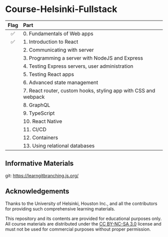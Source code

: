 # Course-Helsinki-Fullstack

| Flag | Part                                                | 
|:----:|:----------------------------------------------------|
|  ✅   | 0. Fundamentals of Web apps                         |
|  ✅   | 1. Introduction to React                            |
|      | 2. Communicating with server                         |
|      | 3. Programming a server with NodeJS and Express      |
|      | 4. Testing Express servers, user administration      |
|      | 5. Testing React apps                                |
|      | 6. Advanced state management                         |
|      | 7. React router, custom hooks, styling app with CSS and webpack |
|      | 8. GraphQL                                           |
|      | 9. TypeScript                                        |
|      | 10. React Native                                     |
|      | 11. CI/CD                                            |
|      | 12. Containers                                       |
|      | 13. Using relational databases                       |


## Informative Materials

git: https://learngitbranching.js.org/

## Acknowledgements

Thanks to the University of Helsinki, Houston Inc., and all the contributors for providing such comprehensive learning materials. 

This repository and its contents are provided for educational purposes only. All course materials are distributed under the [CC BY-NC-SA 3.0](https://creativecommons.org/licenses/by-nc-sa/3.0/) license and must not be used for commercial purposes without proper permission. 